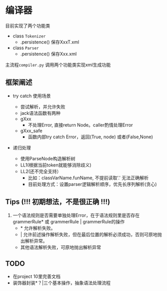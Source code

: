# 编译器

目前实现了两个功能类
- class `Tokenizer`
  - .persistence() 保存XxxT.xml
- class `Parser`
  - .persistence() 保存Xxx.xml

主流程`compiler.py` 调用两个功能类实现xml生成功能  


## 框架阐述
- try catch 使用场景
  - 尝试解析，并允许失败
  - jack语法函数有两种
  - gXxx 
    - 不处理Error, 直接return Node。caller酌情处理Error
  - gXxx_safe
      - 函数内部try catch Error，返回(True, node) 或者(False,None)

- 递归处理
  - 使用ParseNode构造解析树
  - LL1(根据当前token就能够消除歧义)
  - LL2(还不完全支持）
    - 比如：classVarName.funName, 不提前读取'.' 无法正确解析
    - 目前处理方式：设置parser逻辑解析顺序，优先长序列解析(贪心)

## Tips (!!! 初期想法，不是很正确 !!!)
1) 一个语法规则是否需要单独处理Error，在于语法规则里是否存在grammerRule* 或 grammerRule | grammerRule的操作
    - \* 允许解析失败。
    - |  允许前述操作解析失败，但在最后位置的解析必须成功，否则可原地抛出解析异常。
    - 其他语法解析失败，可原地抛出解析异常

## TODO
- 在project 10里完善文档
- 装饰器封装*？|三个基本操作，抽象语法处理流程